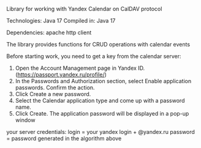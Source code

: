 Library for working with Yandex Calendar on CalDAV protocol

Technologies: Java 17
Compiled in: Java 17

Dependencies: apache http client

The library provides functions for CRUD operations with calendar events


Before starting work, you need to get a key from the calendar server:

1) Open the Account Management page in Yandex ID. (https://passport.yandex.ru/profile/)
2) In the Passwords and Authorization section, select Enable application passwords. Confirm the action.
3) Click Create a new password.
4) Select the Calendar application type and come up with a password name.
5) Click Create. The application password will be displayed in a pop-up window

your server credentials:
login = your yandex login + @yandex.ru
password = password generated in the algorithm above